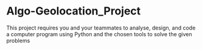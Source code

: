 # Algo-Geolocation_Project
This project requires you and your teammates to analyse, design, and code a computer program using Python and the chosen tools to solve the given problems
